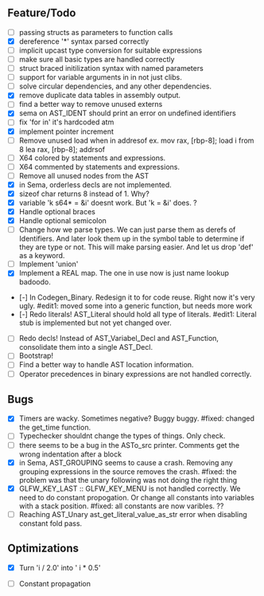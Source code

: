## Feature/Todo
- [ ] passing structs as parameters to function calls
- [x] dereference '\*' syntax parsed correctly
- [ ] implicit upcast type conversion for suitable expressions
- [ ] make sure all basic types are handled correctly
- [ ] struct braced initilization syntax with named parameters
- [ ] support for variable arguments in in not just clibs.
- [ ] solve circular dependencies, and any other dependencies.
- [x] remove duplicate data tables in assembly output.
- [ ] find a better way to remove unused externs
- [x] sema on AST_IDENT should print an error on undefined identifiers
- [ ] fix 'for in' it's hardcoded atm
- [x] implement pointer increment
- [ ] Remove unused load when in addresof ex. mov rax, [rbp-8]; load i from 8
      lea rax, [rbp-8]; addrsof
- [ ] X64 colored by statements and expressions.
- [ ] X64 commented by statements and expressions.
- [ ] Remove all unused nodes from the AST
- [x] in Sema, orderless decls are not implemented.
- [x] sizeof char returns 8 instead of 1. Why?
- [x] variable 'k s64\* = &i' doesnt work. But 'k = &i' does. ?
- [x] Handle optional braces
- [x] Handle optional semicolon
- [ ] Change how we parse types. We can just parse them as derefs of
      Identifiers. And later look them up in the symbol table to determine if
      they are type or not. This will make parsing easier. And let us drop 'def'
      as a keyword.
- [ ] Implement 'union'
- [x] Implement a REAL map. The one in use now is just name lookup badoodo.
- [-] In Codegen_Binary. Redesign it to for code reuse. Right now it's very ugly. #edit1: moved some into a generic function, but needs more work
- [-] Redo literals! AST_Literal should hold all type of literals. #edit1: Literal stub is implemented but not yet changed over.
- [ ] Redo decls! Instead of AST_Variabel_Decl and AST_Function,
      consolidate them into a single AST_Decl. 
- [ ] Bootstrap!
- [ ] Find a better way to handle AST location information.
- [ ] Operator precedences in binary expressions are not handled correctly.

## Bugs
- [x] Timers are wacky. Sometimes negative? Buggy buggy. #fixed: changed the get_time function.
- [ ] Typechecker shouldnt change the types of things. Only check.
- [ ] there seems to be a bug in the ASTo_src printer. Comments get the
      wrong indentation after a block
- [x] in Sema, AST_GROUPING seems to cause a crash. Removing any grouping
      expressions in the source removes the crash. #fixed: the problem was that the unary following was not doing the right thing
- [x] GLFW_KEY_LAST :: GLFW_KEY_MENU is not handled correctly. We need to do
      constant propogation. Or change all constants into variables with a stack
      position. #fixed: all constants are now varibles. ??
- [ ] Reaching AST_Unary ast_get_literal_value_as_str error when disabling constant fold pass.

## Optimizations
- [x] Turn 'i / 2.0' into ' i * 0.5'
- [ ] Constant propagation

